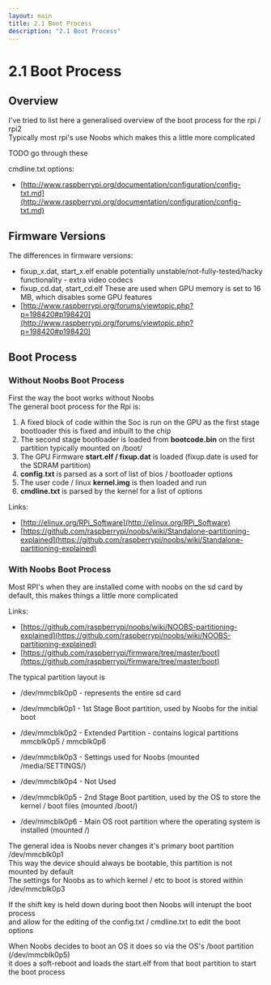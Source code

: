```yaml
---
layout: main
title: 2.1 Boot Process
description: "2.1 Boot Process"
---
```


# 2.1 Boot Process

## Overview

I've tried to list here a generalised overview of the boot process for the rpi / rpi2 <br />
Typically most rpi's use Noobs which makes this a little more complicated

TODO go through these

cmdline.txt options:

* [http://www.raspberrypi.org/documentation/configuration/config-txt.md](http://www.raspberrypi.org/documentation/configuration/config-txt.md)

## Firmware Versions

The differences in firmware versions:

* fixup_x.dat, start_x.elf enable potentially unstable/not-fully-tested/hacky functionality - extra video codecs
* fixup_cd.dat, start_cd.elf These are used when GPU memory is set to 16 MB, which disables some GPU features
* [http://www.raspberrypi.org/forums/viewtopic.php?p=198420#p198420](http://www.raspberrypi.org/forums/viewtopic.php?p=198420#p198420)

## Boot Process

### Without Noobs Boot Process

First the way the boot works without Noobs <br />
The general boot process for the Rpi is:

1. A fixed block of code within the Soc is run on the GPU as the first stage bootloader this is fixed and inbuilt to the chip
2. The second stage bootloader is loaded from **bootcode.bin** on the first partition typically mounted on /boot/
3. The GPU Firmware **start.elf / fixup.dat** is loaded (fixup.date is used for the SDRAM partition)
4. **config.txt** is parsed as a sort of list of bios / bootloader options
4. The user code / linux **kernel.img** is then loaded and run
5. **cmdline.txt** is parsed by the kernel for a list of options

Links:

* [http://elinux.org/RPi_Software](http://elinux.org/RPi_Software)
* [https://github.com/raspberrypi/noobs/wiki/Standalone-partitioning-explained](https://github.com/raspberrypi/noobs/wiki/Standalone-partitioning-explained)


### With Noobs Boot Process

Most RPI's when they are installed come with noobs on the sd card by default, this makes things a little more complicated

Links:

* [https://github.com/raspberrypi/noobs/wiki/NOOBS-partitioning-explained](https://github.com/raspberrypi/noobs/wiki/NOOBS-partitioning-explained)
* [https://github.com/raspberrypi/firmware/tree/master/boot](https://github.com/raspberrypi/firmware/tree/master/boot)

The typical partition layout is

* /dev/mmcblk0p0 - represents the entire sd card
* /dev/mmcblk0p1 - 1st Stage Boot partition, used by Noobs for the initial boot
* /dev/mmcblk0p2 - Extended Partition - contains logical partitions mmcblk0p5 / mmcblk0p6
* /dev/mmcblk0p3 - Settings used for Noobs (mounted /media/SETTINGS/)
* /dev/mmcblk0p4 - Not Used

* /dev/mmcblk0p5 - 2nd Stage Boot partition, used by the OS to store the kernel / boot files (mounted /boot/)
* /dev/mmcblk0p6 - Main OS root partition where the operating system is installed (mounted /)

The general idea is Noobs never changes it's primary boot partition /dev/mmcblk0p1 <br />
This way the device should always be bootable, this partition is not mounted by default <br />
The settings for Noobs as to which kernel / etc to boot is stored within /dev/mmcblk0p3

If the shift key is held down during boot then Noobs will interupt the boot process <br />
and allow for the editing of the config.txt / cmdline.txt to edit the boot options

When Noobs decides to boot an OS it does so via the OS's /boot partition (/dev/mmcblk0p5) <br />
it does a soft-reboot and loads the start.elf from that boot partition to start the boot process
